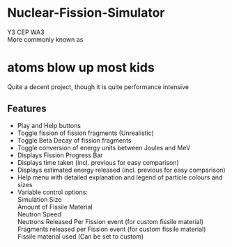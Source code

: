 # Nuclear-Fission-Simulator
Y3 CEP WA3  
More commonly known as  
# atoms blow up most kids  
Quite a decent project, though it is quite performance intensive   
## Features  
- Play and Help buttons
- Toggle fission of fission fragments (Unrealistic)
- Toggle Beta Decay of fission fragments
- Toggle conversion of energy units between Joules and MeV
- Displays Fission Progress Bar  
- Displays time taken (incl. previous for easy comparison)  
- Displays estimated energy released (incl. previous for easy comparison)
- Help menu with detailed explanation and legend of particle colours and sizes
- Variable control options:  
Simulation Size  
Amount of Fissile Material  
Neutron Speed  
Neutrons Released Per Fission event (for custom fissile material)  
Fragments released per Fission event (for custom fissile material)  
Fissile material used (Can be set to custom)
